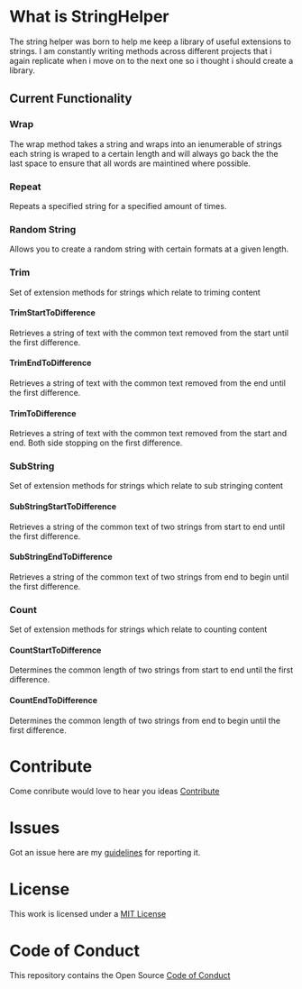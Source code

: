 # What is StringHelper

The string helper was born to help me keep a library of useful extensions to strings. I am constantly writing methods across different projects that i again replicate when i move on to the next one so i thought i should create a library.

## Current Functionality
### Wrap
The wrap method takes a string and wraps into an ienumerable of strings each string is wraped to a certain length and will always go back the the last space to ensure that all words are maintined where possible.

### Repeat
Repeats a specified string for a specified amount of times.

### Random String
Allows you to create a random string with certain formats at a given length.
  
### Trim
Set of extension methods for strings which relate to triming content
#### TrimStartToDifference
Retrieves a string of text with the common text removed from the start until the first difference.
#### TrimEndToDifference
Retrieves a string of text with the common text removed from the end until the first difference.
#### TrimToDifference
Retrieves a string of text with the common text removed from the start and end. Both side stopping on the first difference.

### SubString
Set of extension methods for strings which relate to sub stringing content
#### SubStringStartToDifference
Retrieves a string of the common text of two strings from start to end until the first difference.
#### SubStringEndToDifference
Retrieves a string of the common text of two strings from end to begin until the first difference.

### Count
Set of extension methods for strings which relate to counting content
#### CountStartToDifference
Determines the common length of two strings from start to end until the first difference.
#### CountEndToDifference
Determines the common length of two strings from end to begin until the first difference.


# Contribute

Come conribute would love to hear you ideas [Contribute](https://github.com/SamB1990/StringHelper/blob/master/CONTRIBUTING.md)

# Issues

Got an issue here are my [guidelines](https://github.com/SamB1990/StringHelper/blob/master/CONTRIBUTING.md#issues) for reporting it.

# License

This work is licensed under a [MIT License](https://github.com/SamB1990/StringHelper/blob/master/LICENSE)

# Code of Conduct

This repository contains the Open Source [Code of Conduct](https://github.com/SamB1990/StringHelper/blob/master/CODE_OF_CONDUCT.md)

